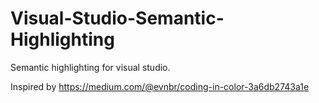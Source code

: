 Visual-Studio-Semantic-Highlighting
===================================

Semantic highlighting for visual studio.


Inspired by https://medium.com/@evnbr/coding-in-color-3a6db2743a1e 
